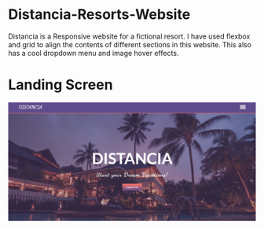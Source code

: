 # Distancia-Resorts-Website
Distancia is a Responsive website for a fictional resort. I have used flexbox and grid to align the contents of different sections in this website. This also has a cool dropdown menu and image hover effects.

# Landing Screen 
![](Distancia.png)
